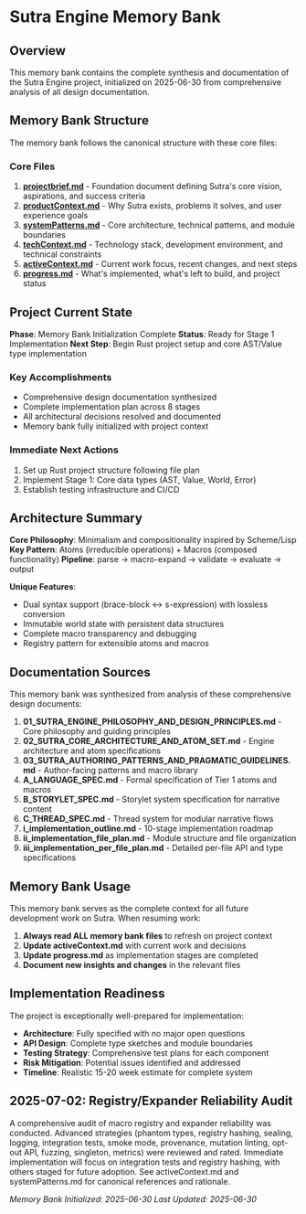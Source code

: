 # Sutra Engine Memory Bank

## Overview

This memory bank contains the complete synthesis and documentation of the Sutra Engine project, initialized on 2025-06-30 from comprehensive analysis of all design documentation.

## Memory Bank Structure

The memory bank follows the canonical structure with these core files:

### Core Files

1. **[projectbrief.md](./projectbrief.md)** - Foundation document defining Sutra's core vision, aspirations, and success criteria
2. **[productContext.md](./productContext.md)** - Why Sutra exists, problems it solves, and user experience goals
3. **[systemPatterns.md](./systemPatterns.md)** - Core architecture, technical patterns, and module boundaries
4. **[techContext.md](./techContext.md)** - Technology stack, development environment, and technical constraints
5. **[activeContext.md](./activeContext.md)** - Current work focus, recent changes, and next steps
6. **[progress.md](./progress.md)** - What's implemented, what's left to build, and project status

## Project Current State

**Phase**: Memory Bank Initialization Complete
**Status**: Ready for Stage 1 Implementation
**Next Step**: Begin Rust project setup and core AST/Value type implementation

### Key Accomplishments
- Comprehensive design documentation synthesized
- Complete implementation plan across 8 stages
- All architectural decisions resolved and documented
- Memory bank fully initialized with project context

### Immediate Next Actions
1. Set up Rust project structure following file plan
2. Implement Stage 1: Core data types (AST, Value, World, Error)
3. Establish testing infrastructure and CI/CD

## Architecture Summary

**Core Philosophy**: Minimalism and compositionality inspired by Scheme/Lisp
**Key Pattern**: Atoms (irreducible operations) + Macros (composed functionality)
**Pipeline**: parse → macro-expand → validate → evaluate → output

**Unique Features**:
- Dual syntax support (brace-block ↔ s-expression) with lossless conversion
- Immutable world state with persistent data structures
- Complete macro transparency and debugging
- Registry pattern for extensible atoms and macros

## Documentation Sources

This memory bank was synthesized from analysis of these comprehensive design documents:

1. **01_SUTRA_ENGINE_PHILOSOPHY_AND_DESIGN_PRINCIPLES.md** - Core philosophy and guiding principles
2. **02_SUTRA_CORE_ARCHITECTURE_AND_ATOM_SET.md** - Engine architecture and atom specifications
3. **03_SUTRA_AUTHORING_PATTERNS_AND_PRAGMATIC_GUIDELINES.md** - Author-facing patterns and macro library
4. **A_LANGUAGE_SPEC.md** - Formal specification of Tier 1 atoms and macros
5. **B_STORYLET_SPEC.md** - Storylet system specification for narrative content
6. **C_THREAD_SPEC.md** - Thread system for modular narrative flows
7. **i_implementation_outline.md** - 10-stage implementation roadmap
8. **ii_implementation_file_plan.md** - Module structure and file organization
9. **iii_implementation_per_file_plan.md** - Detailed per-file API and type specifications

## Memory Bank Usage

This memory bank serves as the complete context for all future development work on Sutra. When resuming work:

1. **Always read ALL memory bank files** to refresh on project context
2. **Update activeContext.md** with current work and decisions
3. **Update progress.md** as implementation stages are completed
4. **Document new insights and changes** in the relevant files

## Implementation Readiness

The project is exceptionally well-prepared for implementation:

- **Architecture**: Fully specified with no major open questions
- **API Design**: Complete type sketches and module boundaries
- **Testing Strategy**: Comprehensive test plans for each component
- **Risk Mitigation**: Potential issues identified and addressed
- **Timeline**: Realistic 15-20 week estimate for complete system

## 2025-07-02: Registry/Expander Reliability Audit

A comprehensive audit of macro registry and expander reliability was conducted. Advanced strategies (phantom types, registry hashing, sealing, logging, integration tests, smoke mode, provenance, mutation linting, opt-out API, fuzzing, singleton, metrics) were reviewed and rated. Immediate implementation will focus on integration tests and registry hashing, with others staged for future adoption. See activeContext.md and systemPatterns.md for canonical references and rationale.

*Memory Bank Initialized: 2025-06-30*
*Last Updated: 2025-06-30*
